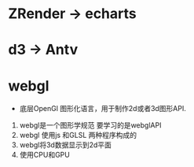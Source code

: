 # ZRender -> echarts
# d3 -> Antv
# webgl
- 底层OpenGl 图形化语言，用于制作2d或者3d图形API.
1. webgl是一个图形学规范 要学习的是webglAPI
2. webgl 使用js 和GLSL 两种程序构成的
3. webgl将3d数据显示到2d平面
4. 使用CPU和GPU
